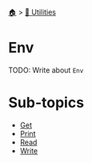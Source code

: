 <!--startTocHeader-->
[🏠](../../README.md) > [🔧 Utilities](../README.md)
# Env
<!--endTocHeader-->
TODO: Write about `Env`
<!--startTocSubtopic-->
# Sub-topics
* [Get](get.md)
* [Print](print.md)
* [Read](read.md)
* [Write](write.md)
<!--endTocSubtopic-->